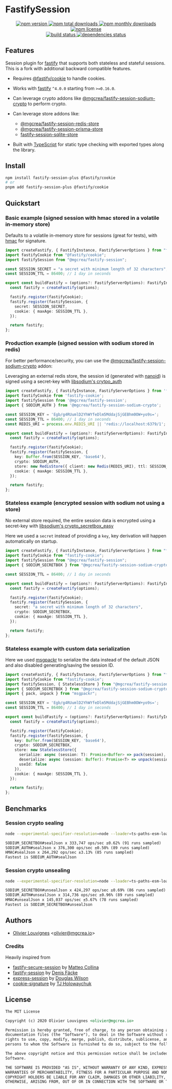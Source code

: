 # FastifySession

<!-- markdownlint-disable MD033 -->
<p align="center">
  <a href="https://www.npmjs.com/package/fastify-session-plus">
    <img src="https://img.shields.io/npm/v/fastify-session-plus.svg?style=for-the-badge" alt="npm version" />
  </a>
  <a href="https://www.npmjs.com/package/fastify-session-plus">
    <img src="https://img.shields.io/npm/dt/fastify-session-plus.svg?style=for-the-badge" alt="npm total downloads" />
  </a>
  <a href="https://www.npmjs.com/package/fastify-session-plus">
    <img src="https://img.shields.io/npm/dm/fastify-session-plus.svg?style=for-the-badge" alt="npm monthly downloads" />
  </a>
  <a href="https://www.npmjs.com/package/fastify-session-plus">
    <img src="https://img.shields.io/npm/l/fastify-session-plus.svg?style=for-the-badge" alt="npm license" />
  </a>
  <br />
  <a href="https://github.com/dmkng/fastify-session-plus/actions/workflows/main.yml">
    <img src="https://img.shields.io/github/actions/workflow/status/dmkng/fastify-session-plus/main.yml?style=for-the-badge&branch=master" alt="build status" />
  </a>
  <a href="https://depfu.com/github/dmkng/fastify-session-plus">
    <img src="https://img.shields.io/depfu/dependencies/github/dmkng/fastify-session-plus?style=for-the-badge" alt="dependencies status" />
  </a>
</p>
<!-- markdownlint-enable MD037 -->

## Features

Session plugin for [fastify](https://github.com/fastify/fastify) that supports both stateless and stateful sessions. This is a fork with additional backward compatible features.

- Requires [@fastify/cookie](https://github.com/fastify/fastify-cookie) to handle cookies.

- Works with [fastify](https://github.com/fastify/fastify) `^4.0.0` starting from `>=0.16.0`.

- Can leverage crypto addons like
  [@mgcrea/fastify-session-sodium-crypto](https://github.com/mgcrea/fastify-session-sodium-crypto) to perform crypto.

- Can leverage store addons like:

  - [@mgcrea/fastify-session-redis-store](https://github.com/mgcrea/fastify-session-redis-store)
  - [@mgcrea/fastify-session-prisma-store](https://github.com/mgcrea/fastify-session-prisma-store)
  - [fastify-session-sqlite-store](https://github.com/oof2win2/fastify-session-sqlite-store)

- Built with [TypeScript](https://www.typescriptlang.org/) for static type checking with exported types along the
  library.

## Install

```bash
npm install fastify-session-plus @fastify/cookie
# or
pnpm add fastify-session-plus @fastify/cookie
```

## Quickstart

### Basic example (signed session with hmac stored in a volatile in-memory store)

Defaults to a volatile in-memory store for sessions (great for tests), with
[hmac](https://nodejs.org/api/crypto.html#crypto_crypto_createhmac_algorithm_key_options) for signature.

```ts
import createFastify, { FastifyInstance, FastifyServerOptions } from "fastify";
import fastifyCookie from "@fastify/cookie";
import fastifySession from "@mgcrea/fastify-session";

const SESSION_SECRET = "a secret with minimum length of 32 characters";
const SESSION_TTL = 86400; // 1 day in seconds

export const buildFastify = (options?: FastifyServerOptions): FastifyInstance => {
  const fastify = createFastify(options);

  fastify.register(fastifyCookie);
  fastify.register(fastifySession, {
    secret: SESSION_SECRET,
    cookie: { maxAge: SESSION_TTL },
  });

  return fastify;
};
```

### Production example (signed session with sodium stored in redis)

For better performance/security, you can use the
[@mgcrea/fastify-session-sodium-crypto](https://github.com/mgcrea/fastify-session-sodium-crypto) addon:

Leveraging an external redis store, the session id (generated with [nanoid](https://github.com/ai/nanoid)) is signed
using a secret-key with
[libsodium's crytpo_auth](https://libsodium.gitbook.io/doc/secret-key_cryptography/secret-key_authentication)

```ts
import createFastify, { FastifyInstance, FastifyServerOptions } from 'fastify';
import fastifyCookie from 'fastify-cookie';
import fastifySession from '@mgcrea/fastify-session';
import { SODIUM_AUTH } from '@mgcrea/fastify-session-sodium-crypto';

const SESSION_KEY = 'Egb/g4RUumlD2YhWYfeDlm5MddajSjGEBhm0OW+yo9s=';
const SESSION_TTL = 86400; // 1 day in seconds
const REDIS_URI = process.env.REDIS_URI || 'redis://localhost:6379/1';

export const buildFastify = (options?: FastifyServerOptions): FastifyInstance => {
  const fastify = createFastify(options);

  fastify.register(fastifyCookie);
  fastify.register(fastifySession, {
    key: Buffer.from(SESSION_KEY, 'base64'),
    crypto: SODIUM_AUTH,
    store: new RedisStore({ client: new Redis(REDIS_URI), ttl: SESSION_TTL }),
    cookie: { maxAge: SESSION_TTL },
  });

  return fastify;
};
```

### Stateless example (encrypted session with sodium not using a store)

No external store required, the entire session data is encrypted using a secret-key with
[libsodium's crypto_secretbox_easy](https://libsodium.gitbook.io/doc/secret-key_cryptography/secretbox)

Here we used a `secret` instead of providing a `key`, key derivation will happen automatically on startup.

```ts
import createFastify, { FastifyInstance, FastifyServerOptions } from "fastify";
import fastifyCookie from "fastify-cookie";
import fastifySession from "@mgcrea/fastify-session";
import { SODIUM_SECRETBOX } from "@mgcrea/fastify-session-sodium-crypto";

const SESSION_TTL = 86400; // 1 day in seconds

export const buildFastify = (options?: FastifyServerOptions): FastifyInstance => {
  const fastify = createFastify(options);

  fastify.register(fastifyCookie);
  fastify.register(fastifySession, {
    secret: "a secret with minimum length of 32 characters",
    crypto: SODIUM_SECRETBOX,
    cookie: { maxAge: SESSION_TTL },
  });

  return fastify;
};
```

### Stateless example with custom data serialization

Here we used [msgpackr](https://npm.im/msgpackr) to serialize the data instead of the default JSON and also disabled generating/saving the session ID.

```ts
import createFastify, { FastifyInstance, FastifyServerOptions } from "fastify";
import fastifyCookie from "fastify-cookie";
import fastifySession, { StatelessStore } from "@mgcrea/fastify-session";
import { SODIUM_SECRETBOX } from "@mgcrea/fastify-session-sodium-crypto";
import { pack, unpack } from "msgpackr";

const SESSION_KEY = 'Egb/g4RUumlD2YhWYfeDlm5MddajSjGEBhm0OW+yo9s=';
const SESSION_TTL = 86400; // 1 day in seconds

export const buildFastify = (options?: FastifyServerOptions): FastifyInstance => {
  const fastify = createFastify(options);

  fastify.register(fastifyCookie);
  fastify.register(fastifySession, {
    key: Buffer.from(SESSION_KEY, 'base64'),
    crypto: SODIUM_SECRETBOX,
    store: new StatelessStore({
      serialize: async (session: T): Promise<Buffer> => pack(session),
      deserialize: async (session: Buffer): Promise<T> => unpack(session),
      useId: false
    }),
    cookie: { maxAge: SESSION_TTL },
  });

  return fastify;
};
```

## Benchmarks

### Session crypto sealing

```sh
node --experimental-specifier-resolution=node --loader=ts-paths-esm-loader/transpile-only --no-warnings test/benchmark/cryptoSeal.ts
```

```txt
SODIUM_SECRETBOX#sealJson x 333,747 ops/sec ±0.62% (91 runs sampled)
SODIUM_AUTH#sealJson x 376,300 ops/sec ±0.50% (89 runs sampled)
HMAC#sealJson x 264,292 ops/sec ±3.13% (85 runs sampled)
Fastest is SODIUM_AUTH#sealJson
```

### Session crypto unsealing

```sh
node --experimental-specifier-resolution=node --loader=ts-paths-esm-loader/transpile-only --no-warnings test/benchmark/cryptoUnseal.ts
```

```txt
SODIUM_SECRETBOX#unsealJson x 424,297 ops/sec ±0.69% (86 runs sampled)
SODIUM_AUTH#unsealJson x 314,736 ops/sec ±0.96% (89 runs sampled)
HMAC#unsealJson x 145,037 ops/sec ±5.67% (78 runs sampled)
Fastest is SODIUM_SECRETBOX#unsealJson
```

## Authors

- [Olivier Louvignes](https://github.com/mgcrea) <<olivier@mgcrea.io>>

### Credits

Heavily inspired from

- [fastify-secure-session](https://github.com/fastify/fastify-secure-session) by
  [Matteo Collina](https://github.com/mcollina)
- [fastify-session](https://github.com/SerayaEryn/fastify-session) by [Denis Fäcke](https://github.com/SerayaEryn)
- [express-session](https://github.com/expressjs/session) by [Douglas Wilson](https://github.com/dougwilson)
- [cookie-signature](https://github.com/tj/node-cookie-signature) by [TJ Holowaychuk](https://github.com/tj)

## License

```md
The MIT License

Copyright (c) 2020 Olivier Louvignes <olivier@mgcrea.io>

Permission is hereby granted, free of charge, to any person obtaining a copy of this software and associated
documentation files (the "Software"), to deal in the Software without restriction, including without limitation the
rights to use, copy, modify, merge, publish, distribute, sublicense, and/or sell copies of the Software, and to permit
persons to whom the Software is furnished to do so, subject to the following conditions:

The above copyright notice and this permission notice shall be included in all copies or substantial portions of the
Software.

THE SOFTWARE IS PROVIDED "AS IS", WITHOUT WARRANTY OF ANY KIND, EXPRESS OR IMPLIED, INCLUDING BUT NOT LIMITED TO THE
WARRANTIES OF MERCHANTABILITY, FITNESS FOR A PARTICULAR PURPOSE AND NONINFRINGEMENT. IN NO EVENT SHALL THE AUTHORS OR
COPYRIGHT HOLDERS BE LIABLE FOR ANY CLAIM, DAMAGES OR OTHER LIABILITY, WHETHER IN AN ACTION OF CONTRACT, TORT OR
OTHERWISE, ARISING FROM, OUT OF OR IN CONNECTION WITH THE SOFTWARE OR THE USE OR OTHER DEALINGS IN THE SOFTWARE.
```

